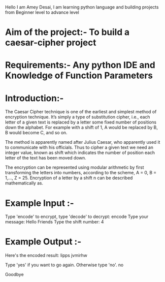 Hello I am Amey Desai, I am learning python language and building projects from Beginner level to advance level

# Aim of the project:- To build a caesar-cipher project

# Requirements:- Any python IDE and Knowledge of Function Parameters

# Introduction:- 
The Caesar Cipher technique is one of the earliest and simplest method of encryption technique. It’s simply a type of substitution cipher, i.e., each letter of a given text is replaced by a letter some fixed number of positions down the alphabet. For example with a shift of 1, A would be replaced by B, B would become C, and so on. 

The method is apparently named after Julius Caesar, who apparently used it to communicate with his officials. 
Thus to cipher a given text we need an integer value, known as shift which indicates the number of position each letter of the text has been moved down. 

The encryption can be represented using modular arithmetic by first transforming the letters into numbers, according to the scheme, A = 0, B = 1,…, Z = 25. Encryption of a letter by a shift n can be described mathematically as. 

# Example Input :- 

Type 'encode' to encrypt, type 'decode' to decrypt:
encode
Type your message:
Hello Friends
Type the shift number:
4

# Example Output :-

Here's the encoded result: lipps jvmirhw

Type 'yes' if you want to go again. Otherwise type 'no'.
no

Goodbye